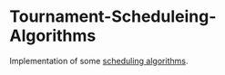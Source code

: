 # Tournament-Scheduleing-Algorithms

Implementation of some [scheduling algorithms](https://en.wikipedia.org/wiki/Round-robin_tournament#Scheduling_algorithm).
